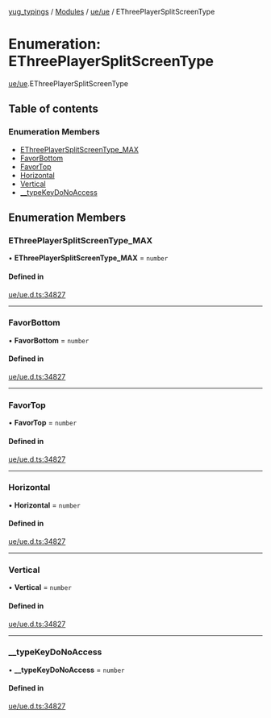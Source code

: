 [yug_typings](../README.md) / [Modules](../modules.md) / [ue/ue](../modules/ue_ue.md) / EThreePlayerSplitScreenType

# Enumeration: EThreePlayerSplitScreenType

[ue/ue](../modules/ue_ue.md).EThreePlayerSplitScreenType

## Table of contents

### Enumeration Members

- [EThreePlayerSplitScreenType\_MAX](ue_ue.EThreePlayerSplitScreenType.md#ethreeplayersplitscreentype_max)
- [FavorBottom](ue_ue.EThreePlayerSplitScreenType.md#favorbottom)
- [FavorTop](ue_ue.EThreePlayerSplitScreenType.md#favortop)
- [Horizontal](ue_ue.EThreePlayerSplitScreenType.md#horizontal)
- [Vertical](ue_ue.EThreePlayerSplitScreenType.md#vertical)
- [\_\_typeKeyDoNoAccess](ue_ue.EThreePlayerSplitScreenType.md#__typekeydonoaccess)

## Enumeration Members

### EThreePlayerSplitScreenType\_MAX

• **EThreePlayerSplitScreenType\_MAX** = `number`

#### Defined in

[ue/ue.d.ts:34827](https://github.com/YugMetaverse/yug_typings/blob/25cad34/ue/ue.d.ts#L34827)

___

### FavorBottom

• **FavorBottom** = `number`

#### Defined in

[ue/ue.d.ts:34827](https://github.com/YugMetaverse/yug_typings/blob/25cad34/ue/ue.d.ts#L34827)

___

### FavorTop

• **FavorTop** = `number`

#### Defined in

[ue/ue.d.ts:34827](https://github.com/YugMetaverse/yug_typings/blob/25cad34/ue/ue.d.ts#L34827)

___

### Horizontal

• **Horizontal** = `number`

#### Defined in

[ue/ue.d.ts:34827](https://github.com/YugMetaverse/yug_typings/blob/25cad34/ue/ue.d.ts#L34827)

___

### Vertical

• **Vertical** = `number`

#### Defined in

[ue/ue.d.ts:34827](https://github.com/YugMetaverse/yug_typings/blob/25cad34/ue/ue.d.ts#L34827)

___

### \_\_typeKeyDoNoAccess

• **\_\_typeKeyDoNoAccess** = `number`

#### Defined in

[ue/ue.d.ts:34827](https://github.com/YugMetaverse/yug_typings/blob/25cad34/ue/ue.d.ts#L34827)
